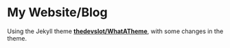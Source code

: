 # My Website/Blog

[thedevslot/WhatATheme]: https://github.com/thedevslot/WhatATheme
Using the Jekyll theme **[thedevslot/WhatATheme]**, with some changes in the theme.
